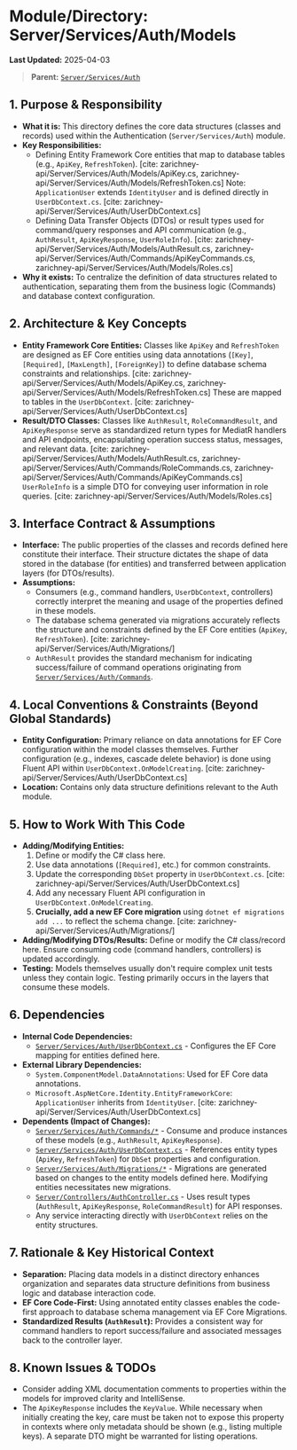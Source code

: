 # Module/Directory: Server/Services/Auth/Models

**Last Updated:** 2025-04-03

> **Parent:** [`Server/Services/Auth`](../README.md)

## 1. Purpose & Responsibility

* **What it is:** This directory defines the core data structures (classes and records) used within the Authentication (`Server/Services/Auth`) module.
* **Key Responsibilities:**
    * Defining Entity Framework Core entities that map to database tables (e.g., `ApiKey`, `RefreshToken`). [cite: zarichney-api/Server/Services/Auth/Models/ApiKey.cs, zarichney-api/Server/Services/Auth/Models/RefreshToken.cs] Note: `ApplicationUser` extends `IdentityUser` and is defined directly in `UserDbContext.cs`. [cite: zarichney-api/Server/Services/Auth/UserDbContext.cs]
    * Defining Data Transfer Objects (DTOs) or result types used for command/query responses and API communication (e.g., `AuthResult`, `ApiKeyResponse`, `UserRoleInfo`). [cite: zarichney-api/Server/Services/Auth/Models/AuthResult.cs, zarichney-api/Server/Services/Auth/Commands/ApiKeyCommands.cs, zarichney-api/Server/Services/Auth/Models/Roles.cs]
* **Why it exists:** To centralize the definition of data structures related to authentication, separating them from the business logic (Commands) and database context configuration.

## 2. Architecture & Key Concepts

* **Entity Framework Core Entities:** Classes like `ApiKey` and `RefreshToken` are designed as EF Core entities using data annotations (`[Key]`, `[Required]`, `[MaxLength]`, `[ForeignKey]`) to define database schema constraints and relationships. [cite: zarichney-api/Server/Services/Auth/Models/ApiKey.cs, zarichney-api/Server/Services/Auth/Models/RefreshToken.cs] These are mapped to tables in the `UserDbContext`. [cite: zarichney-api/Server/Services/Auth/UserDbContext.cs]
* **Result/DTO Classes:** Classes like `AuthResult`, `RoleCommandResult`, and `ApiKeyResponse` serve as standardized return types for MediatR handlers and API endpoints, encapsulating operation success status, messages, and relevant data. [cite: zarichney-api/Server/Services/Auth/Models/AuthResult.cs, zarichney-api/Server/Services/Auth/Commands/RoleCommands.cs, zarichney-api/Server/Services/Auth/Commands/ApiKeyCommands.cs] `UserRoleInfo` is a simple DTO for conveying user information in role queries. [cite: zarichney-api/Server/Services/Auth/Models/Roles.cs]

## 3. Interface Contract & Assumptions

* **Interface:** The public properties of the classes and records defined here constitute their interface. Their structure dictates the shape of data stored in the database (for entities) and transferred between application layers (for DTOs/results).
* **Assumptions:**
    * Consumers (e.g., command handlers, `UserDbContext`, controllers) correctly interpret the meaning and usage of the properties defined in these models.
    * The database schema generated via migrations accurately reflects the structure and constraints defined by the EF Core entities (`ApiKey`, `RefreshToken`). [cite: zarichney-api/Server/Services/Auth/Migrations/]
    * `AuthResult` provides the standard mechanism for indicating success/failure of command operations originating from [`Server/Services/Auth/Commands`](../Commands/README.md).

## 4. Local Conventions & Constraints (Beyond Global Standards)

* **Entity Configuration:** Primary reliance on data annotations for EF Core configuration within the model classes themselves. Further configuration (e.g., indexes, cascade delete behavior) is done using Fluent API within `UserDbContext.OnModelCreating`. [cite: zarichney-api/Server/Services/Auth/UserDbContext.cs]
* **Location:** Contains only data structure definitions relevant to the Auth module.

## 5. How to Work With This Code

* **Adding/Modifying Entities:**
    1. Define or modify the C# class here.
    2. Use data annotations (`[Required]`, etc.) for common constraints.
    3. Update the corresponding `DbSet` property in `UserDbContext.cs`. [cite: zarichney-api/Server/Services/Auth/UserDbContext.cs]
    4. Add any necessary Fluent API configuration in `UserDbContext.OnModelCreating`.
    5. **Crucially, add a new EF Core migration** using `dotnet ef migrations add ...` to reflect the schema change. [cite: zarichney-api/Server/Services/Auth/Migrations/]
* **Adding/Modifying DTOs/Results:** Define or modify the C# class/record here. Ensure consuming code (command handlers, controllers) is updated accordingly.
* **Testing:** Models themselves usually don't require complex unit tests unless they contain logic. Testing primarily occurs in the layers that consume these models.

## 6. Dependencies

* **Internal Code Dependencies:**
    * [`Server/Services/Auth/UserDbContext.cs`](../UserDbContext.cs) - Configures the EF Core mapping for entities defined here.
* **External Library Dependencies:**
    * `System.ComponentModel.DataAnnotations`: Used for EF Core data annotations.
    * `Microsoft.AspNetCore.Identity.EntityFrameworkCore`: `ApplicationUser` inherits from `IdentityUser`. [cite: zarichney-api/Server/Services/Auth/UserDbContext.cs]
* **Dependents (Impact of Changes):**
    * [`Server/Services/Auth/Commands/*`](../Commands/README.md) - Consume and produce instances of these models (e.g., `AuthResult`, `ApiKeyResponse`).
    * [`Server/Services/Auth/UserDbContext.cs`](../UserDbContext.cs) - References entity types (`ApiKey`, `RefreshToken`) for `DbSet` properties and configuration.
    * [`Server/Services/Auth/Migrations/*`](../Migrations/README.md) - Migrations are generated based on changes to the entity models defined here. Modifying entities necessitates new migrations.
    * [`Server/Controllers/AuthController.cs`](../../../Controllers/AuthController.cs) - Uses result types (`AuthResult`, `ApiKeyResponse`, `RoleCommandResult`) for API responses.
    * Any service interacting directly with `UserDbContext` relies on the entity structures.

## 7. Rationale & Key Historical Context

* **Separation:** Placing data models in a distinct directory enhances organization and separates data structure definitions from business logic and database interaction code.
* **EF Core Code-First:** Using annotated entity classes enables the code-first approach to database schema management via EF Core Migrations.
* **Standardized Results (`AuthResult`):** Provides a consistent way for command handlers to report success/failure and associated messages back to the controller layer.

## 8. Known Issues & TODOs

* Consider adding XML documentation comments to properties within the models for improved clarity and IntelliSense.
* The `ApiKeyResponse` includes the `KeyValue`. While necessary when initially creating the key, care must be taken not to expose this property in contexts where only metadata should be shown (e.g., listing multiple keys). A separate DTO might be warranted for listing operations.